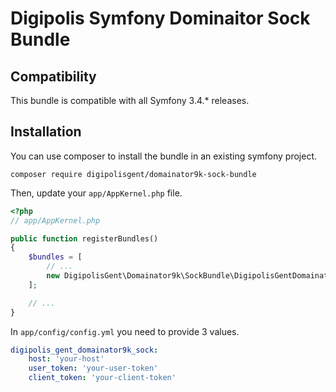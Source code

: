 # Digipolis Symfony Dominaitor Sock Bundle

## Compatibility

This bundle is compatible with all Symfony 3.4.* releases.

## Installation

You can use composer to install the bundle in an existing symfony project.

```
composer require digipolisgent/domainator9k-sock-bundle
```

Then, update your ```app/AppKernel.php``` file.

```php
<?php
// app/AppKernel.php

public function registerBundles()
{
    $bundles = [
        // ...
        new DigipolisGent\Domainator9k\SockBundle\DigipolisGentDomainator9kSockBundle()
    ];

    // ...
}
```

In ```app/config/config.yml``` you need to provide 3 values.

```yaml
digipolis_gent_domainator9k_sock:
    host: 'your-host'
    user_token: 'your-user-token'
    client_token: 'your-client-token'
```

